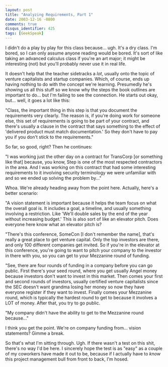 ```yaml
---
layout: post
title: "Analyzing Requirements, Part 1"
date: 2003-12-16 -0800
comments: true
disqus_identifier: 425
tags: [GeekSpeak]
---
```

I didn't do a play by play for this class because... ugh. It's a dry
class. I'm bored, so I can only assume anyone reading would be bored.
It's sort of like taking an advanced calculus class if you're an art
major; it might be interesting (not) but you'll probably never use it in
real life.
 
 It doesn't help that the teacher sidetracks a *lot*, usually onto the
topic of venture capitalists and startup companies. Which, of course,
ends up having nothing to do with the concept we're learning. Presumedly
he's showing us all this stuff so we know why the steps the book
outlines are important to do... but I'm failing to see the connection.
He starts out okay, but... well, it goes a lot like this:
 
 "Class, the important thing in this step is that you document the
requirements very clearly. The reason is, if you're doing work for
someone else, this set of requirements is going to be part of your
contract, and there's usually a clause in the contract that says
something to the effect of 'delivered product must match documentation.'
So they don't have to pay you if you don't stick to the requirements."
 
 So far, so good, right? Then he continues:
 
 "I was working just the other day on a contract for TransCorp [or
something like that] because, you know, Step is one of the most
respected contractors in the area. And I was working on this contract
that had some interesting requirements to it involving security
terminology we were unfamiliar with and so we ended up solving the
problem by..."
 
 Whoa. We're already heading away from the point here. Actually, here's
a better scenario:
 
 "A vision statement is important because it helps the team focus on
what the overall goal is. It includes a goal, a timeline, and usually
something involving a restriction. Like 'We'll double sales by the end
of the year without increasing budget.' This is also sort of like an
elevator pitch. Does everyone here know what an elevator pitch is?
 
 "There's this conference, SomeCon [I don't remember the name], that's
really a great place to get venture capital. Only the top investors are
there, and only 100 different companies get invited. So if you're in the
elevator at this conference, you're going to want to pitch your company
to the investor in there with you, so you can get to your Mezzanine
round of funding.
 
 "See, there are four rounds of funding in a company before you can go
public. First there's your seed round, where you get usually Angel money
because investors don't want to invest in this market. Then comes your
first and second rounds of investors, usually certified venture
capitalists since the SEC doesn't want grandma losing her money so now
they have everyone register if they want to invest. Finally comes your
Mezzanine round, which is typically the hardest round to get to because
it involves a LOT of money. After that, you try to go public.
 
 "My company didn't have the ability to get to the Mezzanine round
because..."
 
 I think you get the point. We're on company funding from... vision
statements? Gimme a break.
 
 So that's what I'm sitting through. Ugh. If there wasn't a test on this
shit, there's no way I'd be here. I sincerely hope the test is as "easy"
as a couple of my coworkers have made it out to be, because if I
actually have to *know* this project management bull from front to back,
I'm hosed.
